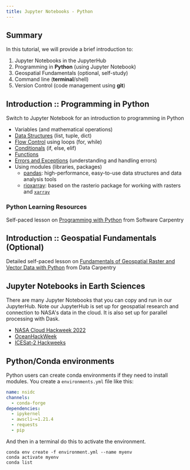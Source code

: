 ```yaml
---
title: Jupyter Notebooks - Python
---
```


## Summary

In this tutorial, we will provide a brief introduction to:

1.  Jupyter Notebooks in the JupyterHub
2.  Programming in **Python** (using Jupyter Notebook)
3.  Geospatial Fundamentals (optional, self-study)
4.  Command line (**terminal**/shell)
5.  Version Control (code management using **git**)


## Introduction :: Programming in Python

Switch to Jupyter Notebook for an introduction to programming in Python

-   Variables (and mathematical operations)
-   [Data Structures](https://swcarpentry.github.io/python-novice-inflammation/04-lists/index.html) (list, tuple, dict)
-   [Flow Control](https://swcarpentry.github.io/python-novice-inflammation/05-loop/index.html) using loops (for, while)
-   [Conditionals](https://swcarpentry.github.io/python-novice-inflammation/07-cond/index.html) (if, else, elif)
-   [Functions](https://swcarpentry.github.io/python-novice-inflammation/08-func/index.html)
-   [Errors and Exceptions](https://swcarpentry.github.io/python-novice-inflammation/09-errors/index.html) (understanding and handling errors)
-   Using modules (libraries, packages)
    -   [pandas](https://pandas.pydata.org/docs/): high-performance, easy-to-use data structures and data analysis tools
    -   [rioxarray](https://corteva.github.io/rioxarray/stable/): based on the rasterio package for working with rasters and [`xarray`](http://xarray.pydata.org/en/stable/)

### Python Learning Resources

Self-paced lesson on [Programming with Python](https://swcarpentry.github.io/python-novice-inflammation/) from Software Carpentry

## Introduction :: Geospatial Fundamentals (Optional)

Detailed self-paced lesson on [Fundamentals of Geospatial Raster and Vector Data with Python](https://carpentries-incubator.github.io/geospatial-python/) from Data Carpentry

## Jupyter Notebooks in Earth Sciences

There are many Jupyter Notebooks that you can copy and run in our JupyterHub. Note our JupyterHub is set up for geospatial research and connection to NASA's data in the cloud. It is also set up for parallel processing with Dask. 

- [NASA Cloud Hackweek 2022](https://nasa-openscapes.github.io/2021-Cloud-Hackathon/) 
- [OceanHackWeek](https://oceanhackweek.org)
- [ICESat-2 Hackweeks](https://icesat-2-2022.hackweek.io/intro.html)

## Python/Conda environments

Python users can create conda environments if they need to install modules. You create a `environments.yml` file like this:

```yaml
name: nsidc
channels:
  - conda-forge
dependencies:
  - ipykernel
  - awscli~=1.21.4
  - requests
  - pip
```

And then in a terminal do this to activate the environment.
```
conda env create -f environment.yml --name myenv
conda activate myenv
conda list
```



